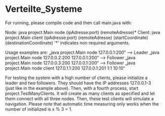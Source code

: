 # Verteilte_Systeme

For running, please compile code and then call main.java with:

Node: java project.Main node (ipAdresse:port) (remoteAdresse)*
Client: java project.Main client (ipAdresse:port) (remoteAdresse) (startCoordinate) (destinationCoordinate)
'*' indicates non required arguments.

Usage examples are:
„java project.Main node 127.0.0.1:200“  --> Leader 
„java project.Main node 127.0.0.2:200 127.0.0.1:200“  --> Follower
„java project.Main node 127.0.0.3:200 127.0.0.1:200“ --> Follower
„java project.Main node client 127.0.1.1:200 127.0.0.1:201 1:1 10:10“

For testing the system with a high number of clients, please initialize a leader and two followers.
They should have the IP addresses 127.0.0.1-3 (just like in the example above). Then, with a fourth process, start project.TestManyClients.
It will create as many clients as specified and let them connect with all three nodes. Then, these test clients will simulate a navigation.
Please note that automatic time measuring only works when the number of initialized is x % 3 = 1.
